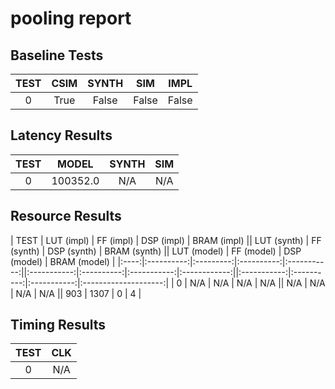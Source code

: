 
# pooling report

## Baseline Tests

| TEST | CSIM | SYNTH | SIM | IMPL |
|:----:|:----:|:-----:|:---:|:----:|
| 0 | True | False | False | False | 


## Latency Results

| TEST | MODEL | SYNTH | SIM |
|:----:|:-----:|:-----:|:---:|
| 0 | 100352.0 | N/A | N/A | 


## Resource Results

| TEST | LUT (impl) | FF (impl) | DSP (impl) | BRAM (impl) || LUT (synth) | FF (synth) | DSP (synth) | BRAM (synth) || LUT (model) | FF (model) | DSP (model) | BRAM (model) |
|:----:|:----------:|:---------:|:----------:|:-----------:||:-----------:|:----------:|:-----------:|:------------:||:-----------:|:----------:|:-----------:|:--------------------:|
| 0 | N/A | N/A | N/A | N/A || N/A | N/A | N/A | N/A || 903 | 1307 | 0 | 4 | 


## Timing Results

| TEST | CLK |
|:----:|:---:|
| 0 | N/A | 

